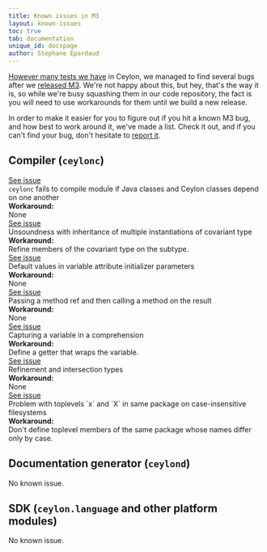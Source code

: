 ```yaml
---
title: Known issues in M3
layout: known-issues
toc: true
tab: documentation
unique_id: docspage
author: Stephane Epardaud
---
```


[However many tests we have](/blog/2012/02/02/how-we-test-ceylon/) in Ceylon, we managed to find 
several bugs after we [released M3](/blog/2012/03/20/ceylon-m2-minitel/).
We're not happy about this, but hey, that's the way it is, so while we're busy squashing them
in our code repository, the fact is you will need to use workarounds for them until we build
a new release.

In order to make it easier for you to figure out if you hit a known M3 bug, and how best to
work around it, we've made a list. Check it out, and if you can't find your bug, don't hesitate
to [report it](/code/issues/). 

## Compiler (<code>ceylonc</code>)

<div class="known-issue">
<a class="see" href="https://github.com/ceylon/ceylon-compiler/issues/470">See issue</a>
<div class="title"><code>ceylonc</code> fails to compile module if Java classes and Ceylon classes depend on one another</div>
<b>Workaround:</b>
<div class="workaround">None</div>
</div>

<div class="known-issue">
<a class="see" href="https://github.com/ceylon/ceylon-spec/issues/343">See issue</a>
<div class="title">Unsoundness with inheritance of multiple instantiations of covariant type</div>
<b>Workaround:</b>
<div class="workaround">Refine members of the covariant type on the subtype.</div>
</div>

<div class="known-issue">
<a class="see" href="https://github.com/ceylon/ceylon-compiler/issues/649">See issue</a>
<div class="title">Default values in variable attribute initializer parameters</div>
<b>Workaround:</b>
<div class="workaround">None</div>
</div>

<div class="known-issue">
<a class="see" href="https://github.com/ceylon/ceylon-compiler/issues/655">See issue</a>
<div class="title">Passing a method ref and then calling a method on the result</div>
<b>Workaround:</b>
<div class="workaround">None</div>
</div>

<div class="known-issue">
<a class="see" href="https://github.com/ceylon/ceylon-compiler/issues/650">See issue</a>
<div class="title">Capturing a variable in a comprehension</div>
<b>Workaround:</b>
<div class="workaround">Define a getter that wraps the variable.</div>
</div>

<div class="known-issue">
<a class="see" href="https://github.com/ceylon/ceylon-compiler/issues/651">See issue</a>
<div class="title">Refinement and intersection types</div>
<b>Workaround:</b>
<div class="workaround">None</div>
</div>

<div class="known-issue">
<a class="see" href="https://github.com/ceylon/ceylon-compiler/issues/602">See issue</a>
<div class="title">Problem with toplevels `x` and `X` in same package on case-insensitive filesystems</div>
<b>Workaround:</b>
<div class="workaround">Don't define toplevel members of the same package whose names differ only by case.</div>
</div>

## Documentation generator (<code>ceylond</code>)

No known issue.

## SDK (<code>ceylon.language</code> and other platform modules)

No known issue.

